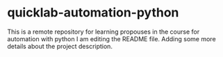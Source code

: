 # quicklab-automation-python
This is a remote repository for learning propouses in the course for automation with python 
I am editing the README file. Adding some more details about the project description.
